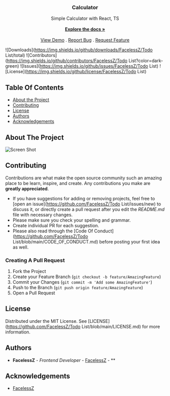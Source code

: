 <br/>
<p align="center">
  <h3 align="center">Calculator</h3>

  <p align="center">
    Simple Calculator with React, TS
    <br/>
    <br/>
    <a href="https://github.com/FacelessZ/Todo List"><strong>Explore the docs »</strong></a>
    <br/>
    <br/>
    <a href="https://github.com/FacelessZ/Todo List">View Demo</a>
    .
    <a href="https://github.com/FacelessZ/Todo List/issues">Report Bug</a>
    .
    <a href="https://github.com/FacelessZ/Todo List/issues">Request Feature</a>
  </p>
</p>

![Downloads](https://img.shields.io/github/downloads/FacelessZ/Todo List/total) ![Contributors](https://img.shields.io/github/contributors/FacelessZ/Todo List?color=dark-green) ![Issues](https://img.shields.io/github/issues/FacelessZ/Todo List) ![License](https://img.shields.io/github/license/FacelessZ/Todo List) 

## Table Of Contents

* [About the Project](#about-the-project)
* [Contributing](#contributing)
* [License](#license)
* [Authors](#authors)
* [Acknowledgements](#acknowledgements)

## About The Project

![Screen Shot](img/screnshot.png)


## Contributing

Contributions are what make the open source community such an amazing place to be learn, inspire, and create. Any contributions you make are **greatly appreciated**.
* If you have suggestions for adding or removing projects, feel free to [open an issue](https://github.com/FacelessZ/Todo List/issues/new) to discuss it, or directly create a pull request after you edit the *README.md* file with necessary changes.
* Please make sure you check your spelling and grammar.
* Create individual PR for each suggestion.
* Please also read through the [Code Of Conduct](https://github.com/FacelessZ/Todo List/blob/main/CODE_OF_CONDUCT.md) before posting your first idea as well.

### Creating A Pull Request

1. Fork the Project
2. Create your Feature Branch (`git checkout -b feature/AmazingFeature`)
3. Commit your Changes (`git commit -m 'Add some AmazingFeature'`)
4. Push to the Branch (`git push origin feature/AmazingFeature`)
5. Open a Pull Request

## License

Distributed under the MIT License. See [LICENSE](https://github.com/FacelessZ/Todo List/blob/main/LICENSE.md) for more information.

## Authors

* **FacelessZ** - *Frontend Developer* - [FacelessZ](https://github.com/npocmoBaxTy) - **

## Acknowledgements

* [FacelessZ](https://github.com/npocmoBaxTy)
